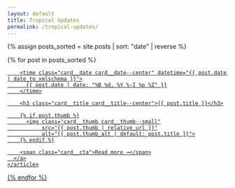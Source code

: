 ```yaml
---
layout: default
title: Tropical Updates
permalink: /tropical-updates/
---
```


{% assign posts_sorted = site.posts | sort: "date" | reverse %}

<div class="posts-grid">
  {% for post in posts_sorted %}
    <article class="card card--tight">
      <a class="card__link" href="{{ post.url | relative_url }}">

        <time class="card__date card__date--center" datetime="{{ post.date | date_to_xmlschema }}">
          {{ post.date | date: "%B %d, %Y %-I %p %Z" }}
        </time>

        <h3 class="card__title card__title--center">{{ post.title }}</h3>

        {% if post.thumb %}
          <img class="card__thumb card__thumb--small"
               src="{{ post.thumb | relative_url }}"
               alt="{{ post.thumb_alt | default: post.title }}">
        {% endif %}

        <span class="card__cta">Read more →</span>
      </a>
    </article>
  {% endfor %}
</div>

